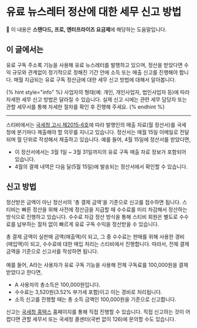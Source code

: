 # 유료 뉴스레터 정산에 대한 세무 신고 방법

**💬** 이 내용은 **스탠다드, 프로, 엔터프라이즈 요금제**에 해당하는 도움말입니다.

## 이 글에서는

유료 구독 주소록 기능을 사용해 유료 뉴스레터를 발행하고 있으며, 정산을 받았다면 수익 규모와 관계없이 정기적으로 정해진 기간 안에 소득 또는 매출 신고를 진행해야 합니다. 매월 지급되는 유료 구독 정산금에 대한 세무 신고 방법에 대해서 알아봅니다.

{% hint style="info" %}
사업자의 형태(예: 개인, 개인사업자, 법인사업자 등)에 따라 자세한 세무 신고 방법은 달라질 수 있습니다. 실제 신고 시에는 관련 세무 담당자 또는 관할 세무서를 통해 자세한 절차를 확인 후 진행해 주세요.
{% endhint %}

***

스티비에서는 [국세청 고시 제2015-6호](https://txsi.hometax.go.kr/docs/customer/law/inst_gosi_NewView.jsp?log_main_kind=%EC%B5%9C%EC%8B%A0%ED%9B%88%EB%A0%B9.%EA%B3%A0%EC%8B%9C\&gubun=2\&field_cd=12\&inst_notice_id=2198\&public_ilja=20150309\&sub_title=\(%EC%A0%9C2015-6%ED%98%B8\))에 따라 발행인의 매출 자료(월 정산서)를 국세청에 분기마다 제출해야 할 의무를 지니고 있습니다. 정산서는 매월 15일 이메일로 전달되며 월 단위로 작성해서 제출하고 있습니다. 예를 들어, 4월 15일에 정산서를 받았다면,

* 이 정산서에서는 3월 1일 \~ 3월 31일까지의 유료 구독 매출 자료 정보가 포함되어 있습니다.
* 4월의 결제 내역은 다음 달(5월 15일)에 발송되는 정산서에서 확인할 수 있습니다.



## 신고 방법

정산받은 금액이 아닌 정산서의 '총 결제 금액'을 기준으로 신고를 접수하면 됩니다. 스티비는 빠른 정산을 위해 사전에 정산금을 지급할 때 수수료를 미리 차감해서 정산하는 방식으로 진행하고 있습니다. 수수료 차감 정산 방식을 통해 스티비 회원은 별도로 수수료를 납부하는 절차 없이 빠르게 유료 구독 수익을 정산받을 수 있습니다.

총 결제 금액이 실판매 금액(매출액)이 되고, 그 중 수수료는 판매를 위해 사용한 경비(매입액)이 되고, 수수료에 대한 매입 처리는 스티비에서 진행합니다. 따라서, 전체 결제 금액을 기준으로 신고서를 작성하면 됩니다. \
\
예를 들어, A라는 사용자가 유료 구독 기능을 사용해 전체 구독료를 100,000원을 결제받았다고 한다면,

* A 사용자의 총소득은 100,000원입니다.
* 수수료는 3,520원(3.52% 부가세 포함)이고 이는 경비로 처리됩니다.
* 소득 신고를 진행할 때는 총 소득 금액인 100,000원을 기준으로 신고합니다.

신고는 [국세청 홈택스](https://hometax.go.kr/) 홈페이지를 통해 직접 진행할 수 있습니다. 직접 신고하는 것이 어렵다면 관할 세무서 또는 국세청 콜센터(국번 없이 126)에 문의할 수도 있습니다.
